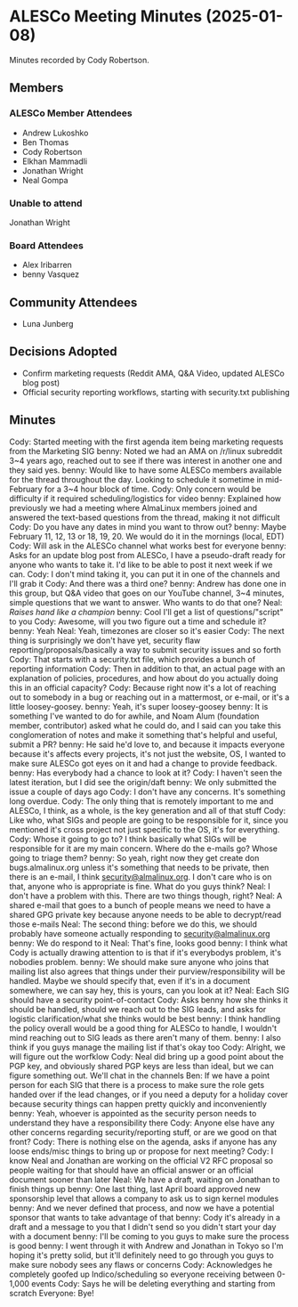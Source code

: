 # ALESCo Meeting Minutes (2025-01-08)
Minutes recorded by Cody Robertson.

## Members
### ALESCo Member Attendees
- Andrew Lukoshko
- Ben Thomas
- Cody Robertson
- Elkhan Mammadli
- Jonathan Wright
- Neal Gompa

### Unable to attend
Jonathan Wright

### Board Attendees
- Alex Iribarren
- benny Vasquez

## Community Attendees
- Luna Junberg

## Decisions Adopted
  - Confirm marketing requests (Reddit AMA, Q&A Video, updated ALESCo blog post)
  - Official security reporting workflows, starting with security.txt publishing

## Minutes

Cody: Started meeting with the first agenda item being marketing requests from the Marketing SIG 
benny: Noted we had an AMA on /r/linux subreddit 3~4 years ago, reached out to see if there was interest in another one and they said yes.
benny: Would like to have some ALESCo members available for the thread throughout the day. Looking to schedule it sometime in mid-February for a 3~4 hour block of time.
Cody: Only concern would be difficulty if it required scheduling/logistics for video
benny: Explained how previously we had a meeting where AlmaLinux members joined and answered the text-based questions from the thread, making it not difficult
Cody: Do you have any dates in mind you want to throw out?
benny: Maybe February 11, 12, 13 or 18, 19, 20. We would do it in the mornings (local, EDT)
Cody: Will ask in the ALESCo channel what works best for everyone
benny:  Asks for an update blog post from ALESCo, I have a pseudo-draft ready for anyone who wants to take it. I'd like to be able to post it next week if we can.
Cody: I don't mind taking it, you can put it in one of the channels and I'll grab it
Cody: And there was a third one?
benny: Andrew has done one in this group, but Q&A video that goes on our YouTube channel, 3~4 minutes, simple questions that we want to answer. Who wants to do that one?
Neal: *Raises hand like a champion*
benny: Cool I'll get a list of questions/"script" to you
Cody: Awesome, will you two figure out a time and schedule it?
benny: Yeah
Neal: Yeah, timezones are closer so it's easier
Cody: The next thing is surprisingly we don't have yet, security flaw reporting/proposals/basically a way to submit security issues and so forth
Cody: That starts with a security.txt file, which provides a bunch of reporting information
Cody: Then in addition to that, an actual page with an explanation of policies, procedures, and how about do you actually doing this in an official capacity?
Cody: Because right now it's a lot of reaching out to somebody in a bug or reaching out in a mattermost, or e-mail, or it's a little loosey-goosey. 
benny: Yeah, it's super loosey-goosey
benny: It is something I've wanted to do for awhile, and Noam Alum (foundation member, contributor) asked what he could do, and I said can you take this conglomeration of notes and make it something that's helpful and useful, submit a PR?
benny: He said he'd love to, and because it impacts everyone because it's affects every projects, it's not just the website, OS, I wanted to make sure ALESCo got eyes on it and had a change to provide feedback.
benny: Has everybody had a chance to look at it?
Cody: I haven't seen the latest iteration, but I did see the origin/daft
benny: We only submitted the issue a couple of days ago
Cody: I don't have any concerns. It's something long overdue.
Cody: The only thing that is remotely important to me and ALESCo, I think, as a whole, is the key generation and all of that stuff
Cody: Like who, what SIGs and people are going to be responsible for it, since you mentioned it's cross project not just specific to the OS, it's for everything.
Cody: Whose it going to go to? I think basically what SIGs will be responsible for it are my main concern. Where do the e-mails go? Whose going to triage them?
benny: So yeah, right now they get create don bugs.almalinux.org unless it's something that needs to be private, then there is an e-mail, I think security@almalinux.org. I don't care who is on that, anyone who is appropriate is fine. What do you guys think?
Neal: I don't have a problem with this. There are two things though, right?
Neal: A shared e-mail that goes to a bunch of people means we need to have a shared GPG private key because anyone needs to be able to decrypt/read those e-mails
Neal: The second thing: before we do this, we should probably have someone actually responding to security@almalinux.org
benny: We do respond to it
Neal: That's fine, looks good
benny: I think what Cody is actually drawing attention to is that if it's everybodys problem, it's nobodies problem. 
benny: We should make sure anyone who joins that mailing list also agrees that things under their purview/responsibility will be handled. Maybe we should specify that, even if it's in a document somewhere, we can say hey, this is yours, can you look at it?
Neal: Each SIG should have a security point-of-contact
Cody: Asks benny how she thinks it should be handled, should we reach out to the SIG leads, and asks for logistic clarification/what she thinks would be best
benny: I think handling the policy overall would be a good thing for ALESCo to handle, I wouldn't mind reaching out to SIG leads as there aren't many of them.
benny: I also think if you guys manage the mailing list if that's okay too
Cody: Alright, we will figure out the worfklow
Cody: Neal did bring up a good point about the PGP key, and obviously shared PGP keys are less than ideal, but we can figure something out. We'll chat in the channels 
Ben: If we have a point person for each SIG that there is a process to make sure the role gets handed over if the lead changes, or if you need a deputy for a holiday cover because security things can happen pretty quickly and inconveniently
benny: Yeah, whoever is appointed as the security person needs to understand they have a responsibility there
Cody: Anyone else have any other concerns regarding security/reporting stuff, or are we good on that front?
Cody: There is nothing else on the agenda, asks if anyone has any loose ends/misc things to bring up or propose for next meeting?
Cody: I know Neal and Jonathan are working on the official V2 RFC proposal so people waiting for that should have an official answer or an official document sooner than later
Neal: We have a draft, waiting on Jonathan to finish things up
benny: One last thing, last April board approved new sponsorship level that allows a company to ask us to sign kernel modules
benny: And we never defined that process, and now we have a potential sponsor that wants to take advantage of that
benny: Cody it's already in a draft and a message to you that I didn't send so you didn't start your day with a document
benny: I'll be coming to you guys to make sure the process is good
benny: I went through it with Andrew and Jonathan in Tokyo so I'm hoping it's pretty solid, but it'll definitely need to go through you guys to make sure nobody sees any flaws or concerns
Cody: Acknowledges he completely goofed up Indico/scheduling so everyone receiving between 0-1,000 events
Cody: Says he will be deleting everything and starting from scratch
Everyone: Bye!
